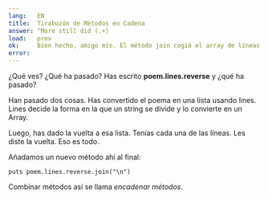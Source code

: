 ```yaml
---
lang:   EN
title:  Tirabuzón de Métodos en Cadena
answer: ^More still did (.+)
load:   prev
ok:     Bien hecho, amigo mío. El método join cogió el array de líneas y las puso juntas en un string.
error:  
---
```


¿Qué ves? ¿Qué ha pasado? Has escrito __poem.lines.reverse__ y ¿qué ha pasado?

Han pasado dos cosas. Has convertido el poema en una lista usando lines.
Lines decide la forma en la que un string se divide y lo convierte en un Array.

Luego, has dado la vuelta a esa lista. Tenías cada una de las líneas. Les diste la vuelta. Eso es todo.

Añadamos un nuevo método ahí al final:

    puts poem.lines.reverse.join("\n")

Combinar métodos así se llama _encadenar métodos_.
